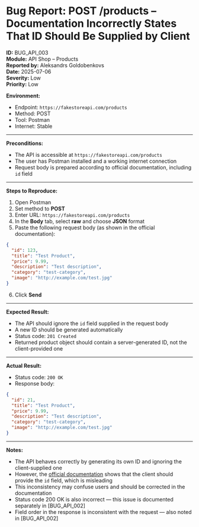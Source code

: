 # Bug Report: POST /products – Documentation Incorrectly States That ID Should Be Supplied by Client

**ID:** BUG_API_003  
**Module:** API Shop – Products  
**Reported by:** Aleksandrs Goldobenkovs  
**Date:** 2025-07-06  
**Severity:** Low  
**Priority:** Low  

**Environment:**  
- Endpoint: `https://fakestoreapi.com/products`  
- Method: POST  
- Tool: Postman  
- Internet: Stable  

---

**Preconditions:**  
- The API is accessible at `https://fakestoreapi.com/products`  
- The user has Postman installed and a working internet connection  
- Request body is prepared according to official documentation, including `id` field

---

**Steps to Reproduce:**

1. Open Postman  
2. Set method to **POST**  
3. Enter URL: `https://fakestoreapi.com/products`  
4. In the **Body** tab, select **raw** and choose **JSON** format  
5. Paste the following request body (as shown in the official documentation):  
```json
{
  "id": 123,
  "title": "Test Product",
  "price": 9.99,
  "description": "Test description",
  "category": "test-category",
  "image": "http://example.com/test.jpg"
}
```  
6. Click **Send**

---

**Expected Result:**  
- The API should ignore the `id` field supplied in the request body  
- A new ID should be generated automatically  
- Status code: `201 Created`  
- Returned product object should contain a server-generated ID, not the client-provided one

---

**Actual Result:**  
- Status code: `200 OK`  
- Response body:
```json
{
  "id": 21,
  "title": "Test Product",
  "price": 9.99,
  "description": "Test description",
  "category": "test-category",
  "image": "http://example.com/test.jpg"
}
```

---

**Notes:**  
- The API behaves correctly by generating its own ID and ignoring the client-supplied one  
- However, the [official documentation](https://fakestoreapi.com/docs) shows that the client should provide the `id` field, which is misleading  
- This inconsistency may confuse users and should be corrected in the documentation
- Status code 200 OK is also incorrect — this issue is documented separately in [BUG_API_002]
- Field order in the response is inconsistent with the request — also noted in [BUG_API_002]
